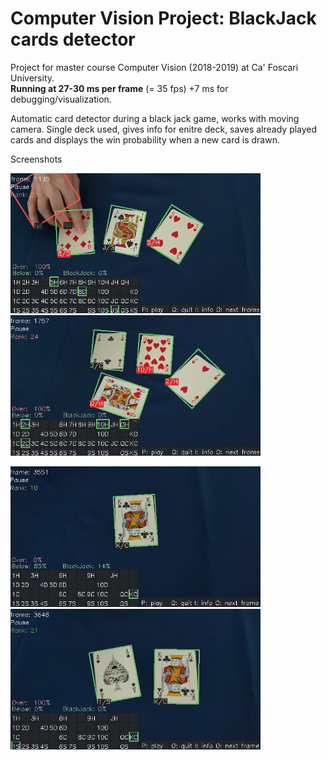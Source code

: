
# Computer Vision Project: BlackJack cards detector

Project for master course Computer Vision (2018-2019) at Ca' Foscari University.  
**Running at 27-30 ms per frame** (= 35 fps) +7 ms for debugging/visualization.


Automatic card detector during a black jack game, works with moving camera.
Single deck used, gives info for enitre deck, saves already played cards 
and displays the win probability when a new card is drawn.

Screenshots  
<p float="left">
  <img src="screenshot1.png" width="400" />
  <img src="screenshot2.png" width="400" /> 
</p>

<p float="left">
  <img src="screenshot3.png" width="400" />
  <img src="screenshot4.png" width="400" /> 
</p>
